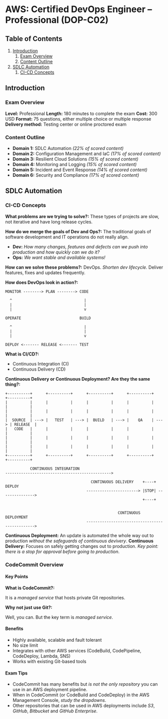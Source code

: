 # AWS: Certified DevOps Engineer – Professional (DOP-C02)

## Table of Contents

1. [Introduction](#introduction)
   1. [Exam Overview](#exam-overview)
   2. [Content Outline](#content-outline)
2. [SDLC Automation](#sdlc-automation)
   1. [CI-CD Concepts](#ci-cd-concepts)

## Introduction

### Exam Overview

**Level:** Professional
**Length:** 180 minutes to complete the exam
**Cost:** 300 USD
**Format:** 75 questions, either multiple choice or multiple response
**Delivery method:** Testing center or online proctored exam

### Content Outline

- **Domain 1:** SDLC Automation _(22% of scored content)_
- **Domain 2:** Configuration Management and IaC _(17% of scored content)_
- **Domain 3:** Resilient Cloud Solutions _(15% of scored content)_
- **Domain 4:** Monitoring and Logging _(15% of scored content)_
- **Domain 5:** Incident and Event Response _(14% of scored content)_
- **Domain 6:** Security and Compliance _(17% of scored content)_

## SDLC Automation

### CI-CD Concepts

**What problems are we trying to solve?:**
These types of projects are slow, not iterative and have long release cycles.

**How do we merge the goals of Dev and Ops?:**
The traditional goals of software development and IT operations do not really align.

- **Dev:** _How many changes, features and defects can we push into production and how quickly can we do it?_
- **Ops:** _We want stable and available systems!_

**How can we solve these problems?:**
DevOps. _Shorten dev lifecycle._ Deliver features, fixes and updates frequently.

**How does DevOps look in action?:**

```
MONITOR --------> PLAN --------> CODE 
                                      
  ^                                |  
  |                                |  
  |                                v  
                                      
OPERATE                          BUILD
                                      
  ^                                |  
  |                                |  
  |                                v  
                                      
DEPLOY <------- RELEASE <------- TEST 
```

**What is CI/CD?:**

- Continuous Integration (CI)
- Continuous Delivery (CD)

**Continuous Delivery or Continuous Deployment? Are they the same thing?:**

```
+----------+      +----------+      +----------+      +----------+      +----------+
|          |      |          |      |          |      |          |      |          |
|          |      |          |      |          |      |          |      |          |
|  SOURCE  | ---> |   TEST   | ---> |  BUILD   | ---> |    QA    | ---> | RELEASE  |
|   CODE   |      |          |      |          |      |          |      |          |
|          |      |          |      |          |      |          |      |          |
|          |      |          |      |          |      |          |      |          |
+----------+      +----------+      +----------+      +----------+      +----------+
                                                                                    
           CONTINUOUS INTEGRATION                                                   
----------------------------------------------->                                    
                                                                                    
                                      CONTINUOUS DELIVERY    +----+      DEPLOY     
                                    -----------------------> |STOP| --------------->
                                                             +----+                 
                                                                                    
                                                                                    
                                                  CONTINUOUS DEPLOYMENT             
                                    ----------------------------------------------->
```

**Continuous Deployment:** An update is automated the whole way out to production _without the safeguards of continuous devivery_.
**Continuous Delivery:** Focuses on safely getting changes out to production. _Key point: there is a stop for approval before going to production_.

### CodeCommit Overview

#### Key Points

**What is CodeCommit?:**

It is a _managed service_ that hosts private Git repositories.

**Why not just use Git?:**

Well, you can. But the key term is _managed service_.

#### Benefits

* Highly available, scalable and fault tolerant
* No size limit
* Integrates with other AWS services (CodeBuild, CodePipeline, CodeDeploy, Lambda, SNS)
* Works with existing Git-based tools

#### Exam Tips

* CodeCommit has many benefits but _is not the only repository_ you can use in an AWS deployment pipeline.
* When in CodeCommit (or CodeBuild and CodeDeploy) in the AWS Management Console, _study the dropdowns_.
* Other repositories that can be used in AWS deployments include _S3_, _GitHub_, _Bitbucket_ and _GitHub Enterprise_.
